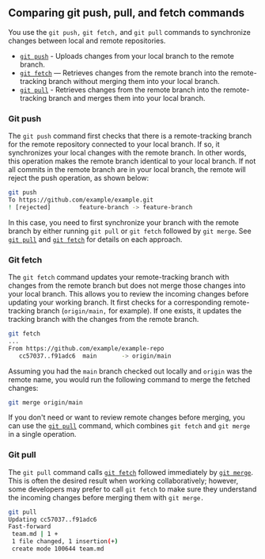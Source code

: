## Comparing git push, pull, and fetch commands

You use the `git push,` `git fetch,` and `git pull` commands to synchronize changes between local and remote repositories.

- [`git push`](#git-push) - Uploads changes from your local branch to the remote branch.
- [`git fetch`](#git-fetch) — Retrieves changes from the remote branch into the remote-tracking branch without merging them into your local branch.
- [`git pull`](#git-pull) - Retrieves changes from the remote branch into the remote-tracking branch and merges them into your local branch.

### Git push

The `git push` command first checks that there is a remote-tracking branch for the remote repository connected to your local branch. If so, it synchronizes your local changes with the remote branch. In other words, this operation makes the remote branch identical to your local branch.  If not all commits in the remote branch are in your local branch, the remote will reject the push operation, as shown below:

```bash
git push
To https://github.com/example/example.git
! [rejected]        feature-branch -> feature-branch
```

In this case, you need to first synchronize your branch with the remote branch by either running `git pull` or `git fetch` followed by `git merge`. See [`git pull`](#git-pull) and [`git fetch`](#git-fetch) for details on each approach.

### Git fetch

The `git fetch` command updates your remote-tracking branch with changes from the remote branch but does not merge those changes into your local branch. This allows you to review the incoming changes before updating your working branch. It first checks for a corresponding remote-tracking branch (`origin/main,` for example). If one exists, it updates the tracking branch with the changes from the remote branch.

```bash
git fetch
...
From https://github.com/example/example-repo
   cc57037..f91adc6  main       -> origin/main
```

Assuming you had the `main` branch checked out locally and `origin` was the remote name, you would run the following command to merge the fetched changes:

```bash
git merge origin/main
```

If you don't need or want to review remote changes before merging, you can use the [`git pull`](#git-pull) command, which combines `git fetch` and `git merge` in a single operation.

### Git pull

The `git pull` command calls [`git fetch`](#git-fetch) followed immediately by [`git merge`](https://git-scm.com/docs/git-merge). This is often the desired result when working collaboratively; however, some developers may prefer to call `git fetch` to make sure they understand the incoming changes before merging them with `git merge.`

```bash
git pull
Updating cc57037..f91adc6
Fast-forward
 team.md | 1 +
 1 file changed, 1 insertion(+)
 create mode 100644 team.md
```
